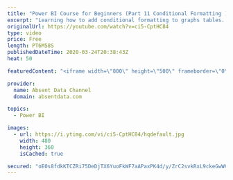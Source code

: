 ```yaml
---
title: "Power BI Course for Beginners (Part 11 Conditional Formatting )"
excerpt: "Learning how to add conditional formatting to graphs tables. Utilize colors and icons to deliver quick insights"
originalUrl: https://youtube.com/watch?v=ci5-CptHC84
type: video
price: Free
length: PT6M58S
publishedDateTime: 2020-03-24T20:38:43Z
heat: 50

featuredContent: "<iframe width=\"800\" height=\"500\" frameborder=\"0\" src=\"https://www.youtube.com/embed/ci5-CptHC84\" allow=\"accelerometer; autoplay; encrypted-media; gyroscope; picture-in-picture\" allowfullscreen></iframe>"

provider:
  name: Absent Data Channel
  domain: absentdata.com

topics:
  - Power BI

images:
  - url: https://i.ytimg.com/vi/ci5-CptHC84/hqdefault.jpg
    width: 480
    height: 360
    isCached: true

secured: "oE0s8fdkKTCZRi75DeDjTX6YuoFkWF7aAPaxPK4d/y/ZrC2svkRxL9ckeGwWK2DjMx0Yz5B3eLvZv/9GUaJErz16HTzOjhQ7YjodOqCs4US1YCu1huPuam8pz4TYNLZGmsrBP9PN86M/39Epszywup9jm+/jkUes9Ssi+kMfE911saB4efZNTqovNWIp/81CMXv+d8q87sCwfGLKTv/9Jfudj5hRc3kmW5N3uS1hcj9YfXH94swjfZ+gDD4oI29Afe+Q7acQjHxWIujiCf1HwZVmz6nT+QZzbrLn8VBzE64ZmHtXBfbIWIRD2NymNWLqob2l0ElWs5M/E6wUQRHA6oVqlT/Q2ByQcRfClSz0/Umnt51OCFEHQxW63r8o3OFsnc2YJ97924PKWwxkYPrR2zjkllL5NETXMCqF4z9LIGU=;xxVENqMGQatP7oEgtnCkzg=="
---
```


